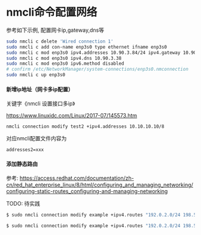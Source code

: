# nmcli命令配置网络

参考如下示例, 配置网卡ip,gateway,dns等

```bash
sudo nmcli c delete 'Wired connection 1'
sudo nmcli c add con-name enp3s0 type ethernet ifname enp3s0
sudo nmcli c mod enp3s0 ipv4.addresses 10.90.3.84/24 ipv4.gateway 10.90.3.1 ipv4.method manual
sudo nmcli c mod enp3s0 ipv4.dns 10.90.3.38
sudo nmcli c mod enp3s0 ipv6.method disabled
# confirm /etc/NetworkManager/system-connections/enp3s0.nmconnection
sudo nmcli c up enp3s0
```

#### 新增ip地址（网卡多ip配置）

关键字《nmcli 设置接口多ip》

https://www.linuxidc.com/Linux/2017-07/145573.htm

```
nmcli connection modify test2 +ipv4.addresses 10.10.10.10/8
```

对应nmcli配置文件内容为
```
addresses2=xxx
```

#### 添加静态路由

参考: https://access.redhat.com/documentation/zh-cn/red_hat_enterprise_linux/8/html/configuring_and_managing_networking/configuring-static-routes_configuring-and-managing-networking

TODO: 待实践
```bash
$ sudo nmcli connection modify example +ipv4.routes "192.0.2.0/24 198.51.100.1"
```

```bash
$ sudo nmcli connection modify example +ipv4.routes "192.0.2.0/24 198.51.100.1, 203.0.113.0/24 198.51.100.1"
```


